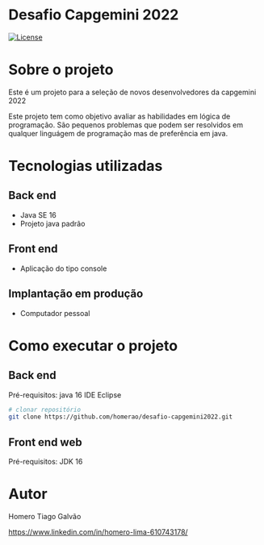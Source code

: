 # Desafio Capgemini 2022
[![License](https://img.shields.io/badge/License-Apache%202.0-blue.svg)](https://opensource.org/licenses/Apache-2.0)

# Sobre o projeto

Este é um projeto para a seleção de novos desenvolvedores da capgemini 2022

Este projeto tem como objetivo avaliar as habilidades em lógica de programação.
São pequenos problemas que podem ser resolvidos em qualquer linguágem de programação mas de preferência em java.


# Tecnologias utilizadas
## Back end
- Java SE 16
- Projeto java padrão
## Front end
- Aplicação do tipo console

## Implantação em produção
- Computador pessoal


# Como executar o projeto

## Back end
Pré-requisitos: java 16
IDE Eclipse

```bash
# clonar repositório
git clone https://github.com/homerao/desafio-capgemini2022.git


```

## Front end web
Pré-requisitos: JDK 16



# Autor

Homero Tiago Galvão

https://www.linkedin.com/in/homero-lima-610743178/
